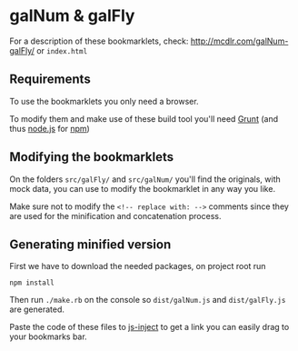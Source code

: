 # galNum & galFly

For a description of these bookmarklets, check: http://mcdlr.com/galNum-galFly/ or `index.html`

## Requirements

To use the bookmarklets you only need a browser.

To modify them and make use of these build tool you'll need [Grunt](http://gruntjs.com/) (and thus [node.js](http://nodejs.org/) for [npm](https://www.npmjs.org/))


## Modifying the bookmarklets

On the folders `src/galFly/` and `src/galNum/` you'll find the originals, with mock data, you can use to modify the bookmarklet in any way you like.

Make sure not to modify the `<!-- replace with: -->` comments since they are used for the minification and concatenation process.


## Generating minified version

First we have to download the needed packages, on project root run

```
npm install
```

Then run `./make.rb` on the console so `dist/galNum.js` and `dist/galFly.js` are generated.

Paste the code of these files to [js-inject](http://mcdlr.com/js-inject/) to get a link you can easily drag to your bookmarks bar.
